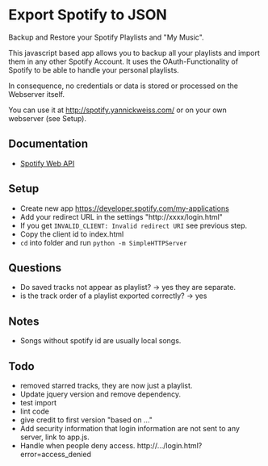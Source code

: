 # Export Spotify to JSON
Backup and Restore your Spotify Playlists and "My Music".

This javascript based app allows you to backup all your playlists and import them in any other Spotify Account. It uses the OAuth-Functionality of Spotify to be able to handle your personal playlists. 

In consequence, no credentials or data is stored or processed on the Webserver itself.

You can use it at http://spotify.yannickweiss.com/ or on your own webserver (see Setup).

## Documentation
* [Spotify Web API](https://developer.spotify.com/web-api/endpoint-reference/)

## Setup
* Create new app https://developer.spotify.com/my-applications
* Add your redirect URL in the settings "http://xxxx/login.html"
* If you get `INVALID_CLIENT: Invalid redirect URI` see previous step.
* Copy the client id to index.html
* `cd` into folder and run `python -m SimpleHTTPServer`

## Questions
* Do saved tracks not appear as playlist? -> yes they are separate.
* is the track order of a playlist exported correctly? -> yes

## Notes
* Songs without spotify id are usually local songs.

## Todo
* removed starred tracks, they are now just a playlist.
* Update jquery version and remove dependency.
* test import
* lint code
* give credit to first version "based on ..."
* Add security information that login information are not sent to any server, link to app.js.
* Handle when people deny access. http://.../login.html?error=access_denied 
